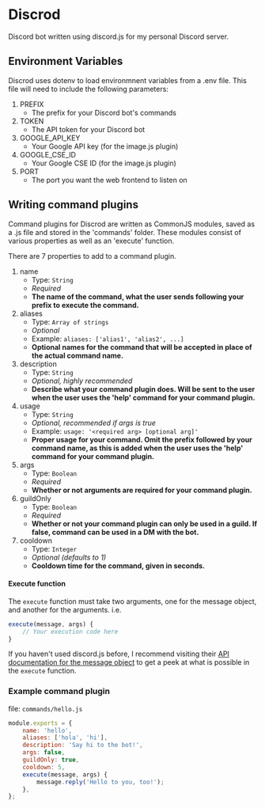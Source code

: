 # Discrod
Discord bot written using discord.js for my personal Discord server.

## Environment Variables
Discrod uses dotenv to load environmnent variables from a .env file. This file will need to include the following parameters:
1. PREFIX
    * The prefix for your Discord bot's commands
2. TOKEN
    * The API token for your Discord bot
3. GOOGLE_API_KEY
    * Your Google API key (for the image.js plugin)
4. GOOGLE_CSE_ID
    * Your Google CSE ID (for the image.js plugin)
5. PORT
    * The port you want the web frontend to listen on

## Writing command plugins
Command plugins for Discrod are written as CommonJS modules, saved as a .js file and stored in the 'commands' folder. These modules consist of various properties as well as an 'execute' function.

There are 7 properties to add to a command plugin.
1. name
    * Type: `String`
    * *Required*
    * **The name of the command, what the user sends following your prefix to execute the command.**
2. aliases
    * Type: `Array of strings`
    * *Optional*
    * Example: `aliases: ['alias1', 'alias2', ...]`
    * **Optional names for the command that will be accepted in place of the actual command name.**
3. description
    * Type: `String`
    * *Optional, highly recommended*
    * **Describe what your command plugin does. Will be sent to the user when the user uses the 'help' command for your command plugin.**
4. usage
    * Type: `String`
    * *Optional, recommended if args is true*
    * Example: `usage: '<required arg> [optional arg]'`
    * **Proper usage for your command. Omit the prefix followed by your command name, as this is added when the user uses the 'help' command for your command plugin.**
5. args
    * Type: `Boolean`
    * *Required*
    * **Whether or not arguments are required for your command plugin.**
6. guildOnly
    * Type: `Boolean`
    * *Required*
    * **Whether or not your command plugin can only be used in a guild. If false, command can be used in a DM with the bot.**
7. cooldown
    * Type: `Integer`
    * *Optional (defaults to 1)*
    * **Cooldown time for the command, given in seconds.**

#### Execute function
The `execute` function must take two arguments, one for the message object, and another for the arguments. i.e.
```javascript
execute(message, args) {
    // Your execution code here
}
```
If you haven't used discord.js before, I recommend visiting their [API documentation for the message object](https://discord.js.org/#/docs/main/stable/class/Message) to get a peek at what is possible in the `execute` function.

### Example command plugin
file: `commands/hello.js`
```javascript
module.exports = {
    name: 'hello',
    aliases: ['hola', 'hi'],
    description: 'Say hi to the bot!',
    args: false,
    guildOnly: true,
    cooldown: 5,
    execute(message, args) {
        message.reply('Hello to you, too!');
    },
};
```